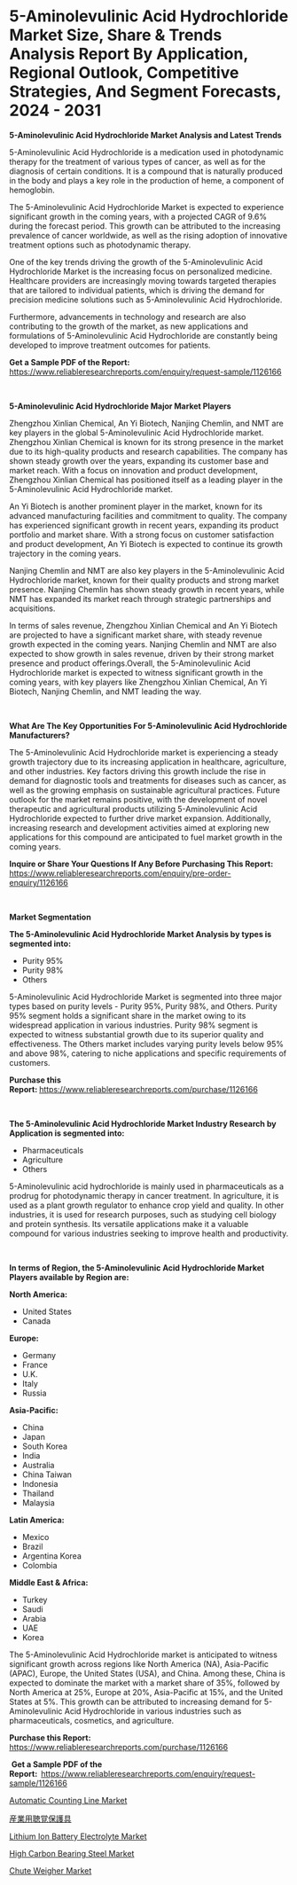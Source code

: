 <p><h1>5-Aminolevulinic Acid Hydrochloride Market Size, Share & Trends Analysis Report By Application, Regional Outlook, Competitive Strategies, And Segment Forecasts, 2024 - 2031</h1></p><p><strong>5-Aminolevulinic Acid Hydrochloride Market Analysis and Latest Trends</strong></p>
<p><p>5-Aminolevulinic Acid Hydrochloride is a medication used in photodynamic therapy for the treatment of various types of cancer, as well as for the diagnosis of certain conditions. It is a compound that is naturally produced in the body and plays a key role in the production of heme, a component of hemoglobin.</p><p>The 5-Aminolevulinic Acid Hydrochloride Market is expected to experience significant growth in the coming years, with a projected CAGR of 9.6% during the forecast period. This growth can be attributed to the increasing prevalence of cancer worldwide, as well as the rising adoption of innovative treatment options such as photodynamic therapy.</p><p>One of the key trends driving the growth of the 5-Aminolevulinic Acid Hydrochloride Market is the increasing focus on personalized medicine. Healthcare providers are increasingly moving towards targeted therapies that are tailored to individual patients, which is driving the demand for precision medicine solutions such as 5-Aminolevulinic Acid Hydrochloride.</p><p>Furthermore, advancements in technology and research are also contributing to the growth of the market, as new applications and formulations of 5-Aminolevulinic Acid Hydrochloride are constantly being developed to improve treatment outcomes for patients.</p></p>
<p><strong>Get a Sample PDF of the Report:&nbsp;</strong> <a href="https://www.reliableresearchreports.com/enquiry/request-sample/1126166">https://www.reliableresearchreports.com/enquiry/request-sample/1126166</a></p>
<p>&nbsp;</p>
<p><strong>5-Aminolevulinic Acid Hydrochloride Major Market Players</strong></p>
<p><p>Zhengzhou Xinlian Chemical, An Yi Biotech, Nanjing Chemlin, and NMT are key players in the global 5-Aminolevulinic Acid Hydrochloride market. Zhengzhou Xinlian Chemical is known for its strong presence in the market due to its high-quality products and research capabilities. The company has shown steady growth over the years, expanding its customer base and market reach. With a focus on innovation and product development, Zhengzhou Xinlian Chemical has positioned itself as a leading player in the 5-Aminolevulinic Acid Hydrochloride market.</p><p>An Yi Biotech is another prominent player in the market, known for its advanced manufacturing facilities and commitment to quality. The company has experienced significant growth in recent years, expanding its product portfolio and market share. With a strong focus on customer satisfaction and product development, An Yi Biotech is expected to continue its growth trajectory in the coming years.</p><p>Nanjing Chemlin and NMT are also key players in the 5-Aminolevulinic Acid Hydrochloride market, known for their quality products and strong market presence. Nanjing Chemlin has shown steady growth in recent years, while NMT has expanded its market reach through strategic partnerships and acquisitions.</p><p>In terms of sales revenue, Zhengzhou Xinlian Chemical and An Yi Biotech are projected to have a significant market share, with steady revenue growth expected in the coming years. Nanjing Chemlin and NMT are also expected to show growth in sales revenue, driven by their strong market presence and product offerings.Overall, the 5-Aminolevulinic Acid Hydrochloride market is expected to witness significant growth in the coming years, with key players like Zhengzhou Xinlian Chemical, An Yi Biotech, Nanjing Chemlin, and NMT leading the way.</p></p>
<p>&nbsp;</p>
<p><strong>What Are The Key Opportunities For 5-Aminolevulinic Acid Hydrochloride Manufacturers?</strong></p>
<p><p>The 5-Aminolevulinic Acid Hydrochloride market is experiencing a steady growth trajectory due to its increasing application in healthcare, agriculture, and other industries. Key factors driving this growth include the rise in demand for diagnostic tools and treatments for diseases such as cancer, as well as the growing emphasis on sustainable agricultural practices. Future outlook for the market remains positive, with the development of novel therapeutic and agricultural products utilizing 5-Aminolevulinic Acid Hydrochloride expected to further drive market expansion. Additionally, increasing research and development activities aimed at exploring new applications for this compound are anticipated to fuel market growth in the coming years.</p></p>
<p><strong>Inquire or Share Your Questions If Any Before Purchasing This Report:</strong> <a href="https://www.reliableresearchreports.com/enquiry/pre-order-enquiry/1126166">https://www.reliableresearchreports.com/enquiry/pre-order-enquiry/1126166</a></p>
<p>&nbsp;</p>
<p><strong>Market Segmentation</strong></p>
<p><strong>The 5-Aminolevulinic Acid Hydrochloride Market Analysis by types is segmented into:</strong></p>
<p><ul><li>Purity 95%</li><li>Purity 98%</li><li>Others</li></ul></p>
<p><p>5-Aminolevulinic Acid Hydrochloride Market is segmented into three major types based on purity levels - Purity 95%, Purity 98%, and Others. Purity 95% segment holds a significant share in the market owing to its widespread application in various industries. Purity 98% segment is expected to witness substantial growth due to its superior quality and effectiveness. The Others market includes varying purity levels below 95% and above 98%, catering to niche applications and specific requirements of customers.</p></p>
<p><strong>Purchase this Report:&nbsp;</strong><a href="https://www.reliableresearchreports.com/purchase/1126166">https://www.reliableresearchreports.com/purchase/1126166</a></p>
<p>&nbsp;</p>
<p><strong>The 5-Aminolevulinic Acid Hydrochloride Market Industry Research by Application is segmented into:</strong></p>
<p><ul><li>Pharmaceuticals</li><li>Agriculture</li><li>Others</li></ul></p>
<p><p>5-Aminolevulinic acid hydrochloride is mainly used in pharmaceuticals as a prodrug for photodynamic therapy in cancer treatment. In agriculture, it is used as a plant growth regulator to enhance crop yield and quality. In other industries, it is used for research purposes, such as studying cell biology and protein synthesis. Its versatile applications make it a valuable compound for various industries seeking to improve health and productivity.</p></p>
<p>&nbsp;</p>
<p><strong>In terms of Region, the 5-Aminolevulinic Acid Hydrochloride Market Players available by Region are:</strong></p>
<p>
    <p> <strong> North America: </strong>
        <ul>
            <li>United States</li>
            <li>Canada</li>
        </ul>
        </p> 
    <p> <strong> Europe: </strong>
        <ul>
            <li>Germany</li>
            <li>France</li>
            <li>U.K.</li>
            <li>Italy</li>
            <li>Russia</li>
        </ul>
        </p> 
    <p> <strong> Asia-Pacific: </strong>
        <ul>
            <li>China</li>
            <li>Japan</li>
            <li>South Korea</li>
            <li>India</li>
            <li>Australia</li>
            <li>China Taiwan</li>
            <li>Indonesia</li>
            <li>Thailand</li>
            <li>Malaysia</li>
        </ul>
        </p> 
    <p> <strong> Latin America: </strong>
        <ul>
            <li>Mexico</li>
            <li>Brazil</li>
            <li>Argentina Korea</li>
            <li>Colombia</li>
        </ul>
        </p> 
    <p> <strong> Middle East & Africa: </strong>
        <ul>
            <li>Turkey</li>
            <li>Saudi</li>
            <li>Arabia</li>
            <li>UAE</li>
            <li>Korea</li>
        </ul>
    </p>
    </p>
<p><p>The 5-Aminolevulinic Acid Hydrochloride market is anticipated to witness significant growth across regions like North America (NA), Asia-Pacific (APAC), Europe, the United States (USA), and China. Among these, China is expected to dominate the market with a market share of 35%, followed by North America at 25%, Europe at 20%, Asia-Pacific at 15%, and the United States at 5%. This growth can be attributed to increasing demand for 5-Aminolevulinic Acid Hydrochloride in various industries such as pharmaceuticals, cosmetics, and agriculture.</p></p>
<p><strong>Purchase this Report: </strong><a href="https://www.reliableresearchreports.com/purchase/1126166">https://www.reliableresearchreports.com/purchase/1126166</a></p>
<p>&nbsp;<strong>Get a Sample PDF of the Report:&nbsp;&nbsp;</strong><a href="https://www.reliableresearchreports.com/enquiry/request-sample/1126166">https://www.reliableresearchreports.com/enquiry/request-sample/1126166</a></p>
<p><strong></strong></p>
<p><p><a href="https://issuu.com/reportprime-2/docs/automatic-counting-line-market-size-2030.pptx">Automatic Counting Line Market</a></p><p><a href="https://medium.com/@mt14785/%E7%94%A3%E6%A5%AD%E7%94%A8%E8%81%B4%E8%A6%9A%E4%BF%9D%E8%AD%B7%E5%B8%82%E5%A0%B4%E3%81%AE%E5%B1%95%E6%9C%9B-%E6%A5%AD%E7%95%8C%E3%81%AE%E6%A6%82%E8%A6%81%E3%81%A8%E4%BA%88%E6%B8%AC-2024%E5%B9%B4%E3%81%8B%E3%82%892031%E5%B9%B4-ded876db9465">産業用聴覚保護具</a></p><p><a href="https://github.com/jodemen/Market-Research-Report-List-1/blob/main/lithium-ion-battery-electrolyte-market.md">Lithium Ion Battery Electrolyte Market</a></p><p><a href="https://github.com/jj19131/Market-Research-Report-List-1/blob/main/high-carbon-bearing-steel-market.md">High Carbon Bearing Steel Market</a></p><p><a href="https://issuu.com/reportprime-2/docs/chute-weigher-market-size-2030.pptx">Chute Weigher Market</a></p></p>